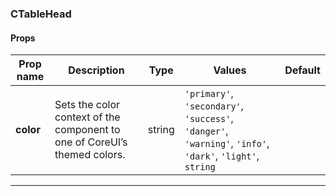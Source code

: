### CTableHead

#### Props

| Prop name | Description                                                               | Type   | Values                                                                                                    | Default |
| --------- | ------------------------------------------------------------------------- | ------ | --------------------------------------------------------------------------------------------------------- | ------- |
| **color** | Sets the color context of the component to one of CoreUI’s themed colors. | string | `'primary'`, `'secondary'`, `'success'`, `'danger'`, `'warning'`, `'info'`, `'dark'`, `'light'`, `string` |         |

---
